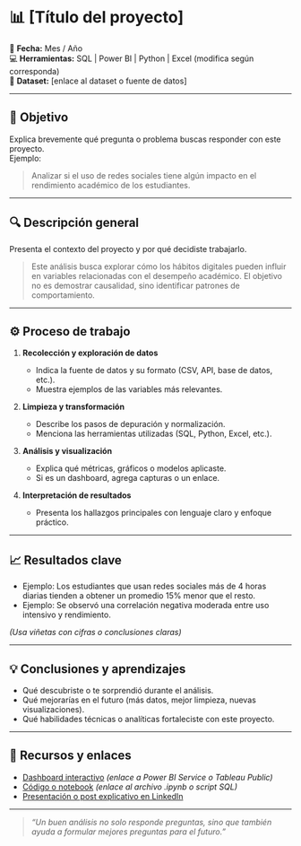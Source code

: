 # 📊 [Título del proyecto]

📅 **Fecha:** Mes / Año  
💻 **Herramientas:** SQL | Power BI | Python | Excel (modifica según corresponda)  
📂 **Dataset:** [enlace al dataset o fuente de datos]  

---

## 🎯 Objetivo
Explica brevemente qué pregunta o problema buscas responder con este proyecto.  
Ejemplo:  
> Analizar si el uso de redes sociales tiene algún impacto en el rendimiento académico de los estudiantes.

---

## 🔍 Descripción general
Presenta el contexto del proyecto y por qué decidiste trabajarlo.  
> Este análisis busca explorar cómo los hábitos digitales pueden influir en variables relacionadas con el desempeño académico. El objetivo no es demostrar causalidad, sino identificar patrones de comportamiento.

---

## ⚙️ Proceso de trabajo

1. **Recolección y exploración de datos**  
   - Indica la fuente de datos y su formato (CSV, API, base de datos, etc.).  
   - Muestra ejemplos de las variables más relevantes.  

2. **Limpieza y transformación**  
   - Describe los pasos de depuración y normalización.  
   - Menciona las herramientas utilizadas (SQL, Python, Excel, etc.).  

3. **Análisis y visualización**  
   - Explica qué métricas, gráficos o modelos aplicaste.  
   - Si es un dashboard, agrega capturas o un enlace.  

4. **Interpretación de resultados**  
   - Presenta los hallazgos principales con lenguaje claro y enfoque práctico.  

---

## 📈 Resultados clave
- Ejemplo: Los estudiantes que usan redes sociales más de 4 horas diarias tienden a obtener un promedio 15% menor que el resto.  
- Ejemplo: Se observó una correlación negativa moderada entre uso intensivo y rendimiento.  

*(Usa viñetas con cifras o conclusiones claras)*  

---

## 💡 Conclusiones y aprendizajes
- Qué descubriste o te sorprendió durante el análisis.  
- Qué mejorarías en el futuro (más datos, mejor limpieza, nuevas visualizaciones).  
- Qué habilidades técnicas o analíticas fortaleciste con este proyecto.  

---

## 📎 Recursos y enlaces
- [Dashboard interactivo](#) *(enlace a Power BI Service o Tableau Public)*  
- [Código o notebook](#) *(enlace al archivo .ipynb o script SQL)*  
- [Presentación o post explicativo en LinkedIn](#)

---

> _“Un buen análisis no solo responde preguntas, sino que también ayuda a formular mejores preguntas para el futuro.”_
